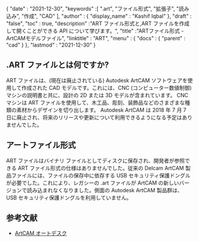 {
  "date" : "2021-12-30",
  "keywords" :[ ".art", "ファイル形式", "拡張子", "読み込み", "作成", "CAD" ],
  "author" : {
    "display_name" : "Kashif Iqbal"
},
  "draft" : "false",
  "toc" : true,
  "description" :"ART ファイル形式と,ART ファイルを作成して開くことができる API について学びます。",
  "title" :"ARTファイル形式 - ArtCAMモデルファイル",
  "linktitle" : "ART",
  "menu" : {
    "docs" : {
      "parent" : "cad"
}
},
  "lastmod" : "2021-12-30"
}

## .ART ファイルとは何ですか?

ART ファイルは、(現在は廃止されている) Autodesk ArtCAM ソフトウェアを使用して作成された CAD モデルです。これには、CNC (コンピューター数値制御) マシンの説明書と共に、設計の 2D または 3D モデルが含まれています。 CNC マシンは ART ファイルを使用して、木工品、彫刻、装飾品などのさまざまな種類の素材からデザインを切り出します。 Autodesk ArtCAM は 2018 年 7 月 7 日に廃止され、将来のリリースや更新について利用できるようになる予定はありませんでした。

## アートファイル形式

ART ファイルはバイナリ ファイルとしてディスクに保存され、開発者が参照できる ART ファイル形式の仕様はありませんでした。従来の Delcam ArtCAM 製品ファイルには、ファイルの保存中に依存する USB セキュリティ保護ドングルが必要でした。これにより、レガシーの .art ファイルが ArtCAM の新しいバージョンで読み込まれなくなりました。側面の Autodesk ArtCAM 製品群は、USB セキュリティ保護ドングルを利用していません。

## 参考文献

* [ArtCAM オートデスク](https://www.autodesk.com/products/artcam/overview)


